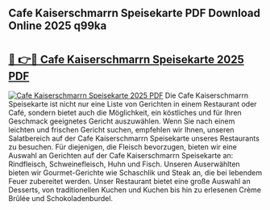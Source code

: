 ## Cafe Kaiserschmarrn Speisekarte PDF Download Online 2025 q99ka

# <h2><a href="http://gcbttv.nevu.top/?p=Cafe+Kaiserschmarrn+Speisekarte">🔗 👉🔴 Cafe Kaiserschmarrn Speisekarte 2025 PDF</a></h2>

[![Cafe Kaiserschmarrn Speisekarte 2025 PDF](https://i.imgur.com/dBaPXMq.png)](http://gcbttv.nevu.top/?p=Cafe+Kaiserschmarrn+Speisekarte)
Die Cafe Kaiserschmarrn Speisekarte ist nicht nur eine Liste von Gerichten in einem Restaurant oder Café, sondern bietet auch die Möglichkeit, ein köstliches und für Ihren Geschmack geeignetes Gericht auszuwählen. Wenn Sie nach einem leichten und frischen Gericht suchen, empfehlen wir Ihnen, unseren Salatbereich auf der Cafe Kaiserschmarrn Speisekarte unseres Restaurants zu besuchen. Für diejenigen, die Fleisch bevorzugen, bieten wir eine Auswahl an Gerichten auf der Cafe Kaiserschmarrn Speisekarte an: Rindfleisch, Schweinefleisch, Huhn und Fisch. Unseren Auserwählten bieten wir Gourmet-Gerichte wie Schaschlik und Steak an, die bei lebendem Feuer zubereitet werden. Unser Restaurant bietet eine große Auswahl an Desserts, von traditionellen Kuchen und Kuchen bis hin zu erlesenen Crème Brûlée und Schokoladenburdel.
